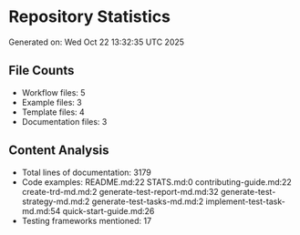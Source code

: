 # Repository Statistics

Generated on: Wed Oct 22 13:32:35 UTC 2025

## File Counts
- Workflow files: 5
- Example files: 3
- Template files: 4
- Documentation files: 3

## Content Analysis
- Total lines of documentation: 3179
- Code examples: README.md:22
STATS.md:0
contributing-guide.md:22
create-trd-md.md:2
generate-test-report-md.md:32
generate-test-strategy-md.md:2
generate-test-tasks-md.md:2
implement-test-task-md.md:54
quick-start-guide.md:26
- Testing frameworks mentioned: 17
